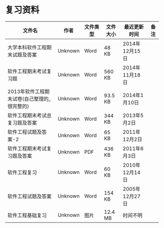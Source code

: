 # 复习资料

文件名|作者|文件类型|文件大小|最近更新时间|备注
---|---|---|---|---|---
大学本科软件工程期末试题及答案|Unknown|Word|48 KB|2014年12月15日
软件工程期末考试复习题|Unknown|Word|560 KB|2014年11月18日
2013年软件工程期末试卷(自己整理的\_很完整的)|Unknown|Word|93.5 KB|2014年1月10日
软件工程期末考试总复习题及答案|Unknown|Word|344 KB|2013年5月2日
软件工程试题及答案-2|Unknown|Word|65 KB|2011年12月2日
软件工程期末考试复习题及答案|Unknown|PDF|436 KB|2011年6月3日
软件工程复习|Unknown|Word|60 KB|2010年12月14日
软件工程试题及答案|Unknown|Word|154 KB|2005年12月27日
软件工程基础复习|Unknown|图片|12.4 MB|时间不明
